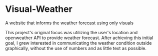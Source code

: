 # Visual-Weather

A website that informs the weather forecast using only visuals

This project's original focus was utilizing the user's location and openweather API to provide weather forecast. After achieving this initial goal, I grew interested in communicating the weather condition outside graphically, without the use of numbers and as little text as possible. 
